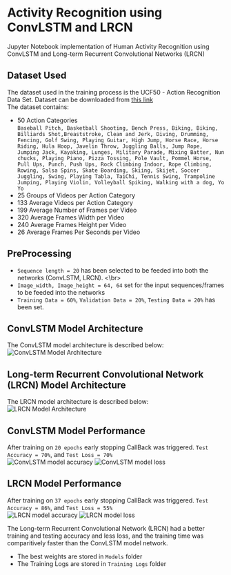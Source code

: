 # Activity Recognition using ConvLSTM and LRCN
Jupyter Notebook implementation of Human Activity Recognition using ConvLSTM and Long-term Recurrent Convolutional Networks (LRCN)

## Dataset Used
The dataset used in the training process is the UCF50 - Action Recognition Data Set. Dataset can be downloaded from [this link](https://www.crcv.ucf.edu/data/UCF50.php)</br>
The dataset contains:
- 50 Action Categories </br>
`Baseball Pitch, Basketball Shooting, Bench Press, Biking, Biking, Billiards Shot,Breaststroke, Clean and Jerk, Diving, Drumming, Fencing, Golf Swing, Playing Guitar, High Jump, Horse Race, Horse Riding, Hula Hoop, Javelin Throw, Juggling Balls, Jump Rope, Jumping Jack, Kayaking, Lunges, Military Parade, Mixing Batter, Nun chucks, Playing Piano, Pizza Tossing, Pole Vault, Pommel Horse, Pull Ups, Punch, Push Ups, Rock Climbing Indoor, Rope Climbing, Rowing, Salsa Spins, Skate Boarding, Skiing, Skijet, Soccer Juggling, Swing, Playing Tabla, TaiChi, Tennis Swing, Trampoline Jumping, Playing Violin, Volleyball Spiking, Walking with a dog, Yo Yo`
- 25 Groups of Videos per Action Category
- 133 Average Videos per Action Category
- 199 Average Number of Frames per Video
- 320 Average Frames Width per Video
- 240 Average Frames Height per Video
- 26 Average Frames Per Seconds per Video


## PreProcessing
- `Sequence length = 20` has been selected to be feeded into both the networks (ConvLSTM, LRCN). <\br>
- `Image_width, Image_height = 64, 64` set for the input sequences/frames to be feeded into the networks
- `Training Data = 60%`, `Validation Data = 20%`, `Testing Data = 20%` has been set.

## ConvLSTM Model Architecture
The ConvLSTM model architecture is described below: </br>
![ConvLSTM Model Architecture](https://github.com/Erfan-Mostafiz/ActRecogConvLSTM_LRCN/blob/main/Illustrations/convLSTM_model_architecture.png)

## Long-term Recurrent Convolutional Network (LRCN) Model Architecture
The LRCN model architecture is described below:</br>
![LRCN Model Architecture](https://github.com/Erfan-Mostafiz/ActRecogConvLSTM_LRCN/blob/main/Illustrations/LRCN_model_architecture.png)
</br>

## ConvLSTM Model Performance
After training on `20 epochs` early stopping CallBack was triggered. `Test Accuracy = 70%`, and `Test Loss = 70%` </br>
![ConvLSTM model accuracy](https://github.com/Erfan-Mostafiz/ActRecogConvLSTM_LRCN/blob/main/Illustrations/ConvLSTM%20Accuracy.png)
![ConvLSTM model loss](https://github.com/Erfan-Mostafiz/ActRecogConvLSTM_LRCN/blob/main/Illustrations/ConvLSTM%20loss.png)

## LRCN Model Performance
After training on `37 epochs` early stopping CallBack was triggered. `Test Accuracy = 86%`, and `Test Loss = 55%` </br>
![LRCN model accuracy](https://github.com/Erfan-Mostafiz/ActRecogConvLSTM_LRCN/blob/main/Illustrations/LRCN%20Accuracy.png)
![LRCN model loss](https://github.com/Erfan-Mostafiz/ActRecogConvLSTM_LRCN/blob/main/Illustrations/LRCN%20Loss.png)

The Long-term Recurrent Convolutional Network (LRCN) had a better training and testing accuracy and less loss, and the training time was comparitively faster than the ConvLSTM model network.

 - The best weights are stored in `Models` folder
 - The Training Logs are stored in `Training Logs` folder
